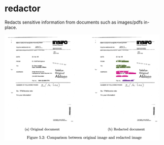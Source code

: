 # redactor
Redacts sensitive information from documents such as images/pdfs in-place.  

![](comparison.png)
